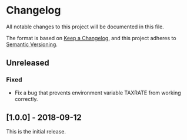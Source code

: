 # Changelog
All notable changes to this project will be documented in this file.

The format is based on [Keep a Changelog](https://keepachangelog.com/en/1.0.0/),
and this project adheres to [Semantic Versioning](https://semver.org/spec/v2.0.0.html).

## Unreleased
### Fixed
* Fix a bug that prevents environment variable TAXRATE from working correctly.

## [1.0.0] - 2018-09-12
This is the initial release.
